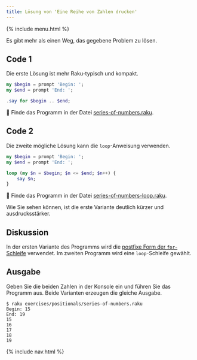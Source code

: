 ```yaml
---
title: Lösung von 'Eine Reihe von Zahlen drucken'
---
```


{% include menu.html %}

Es gibt mehr als einen Weg, das gegebene Problem zu lösen.

## Code 1

Die erste Lösung ist mehr Raku-typisch und kompakt.

```raku
my $begin = prompt 'Begin: ';
my $end = prompt 'End: ';

.say for $begin .. $end;
```

🦋 Finde das Programm in der Datei [series-of-numbers.raku](https://github.com/ash/raku-course/blob/master/exercises/positionals/series-of-numbers.raku).

## Code 2

Die zweite mögliche Lösung kann die `loop`-Anweisung verwenden.

```raku
my $begin = prompt 'Begin: ';
my $end = prompt 'End: ';

loop (my $n = $begin; $n <= $end; $n++) {
    say $n;
}
```

🦋 Finde das Programm in der Datei [series-of-numbers-loop.raku](https://github.com/ash/raku-course/blob/master/exercises/positionals/series-of-numbers-loop.raku).

Wie Sie sehen können, ist die erste Variante deutlich kürzer und ausdrucksstärker.

## Diskussion

In der ersten Variante des Programms wird die [postfixe Form der `for`-Schleife](/de/essentials/loops/postfix-for) verwendet. Im zweiten Programm wird eine `loop`-Schleife gewählt.

## Ausgabe

Geben Sie die beiden Zahlen in der Konsole ein und führen Sie das Programm aus. Beide Varianten erzeugen die gleiche Ausgabe.

```console
$ raku exercises/positionals/series-of-numbers.raku
Begin: 15
End: 19
15
16
17
18
19
```

{% include nav.html %}